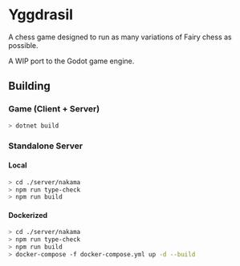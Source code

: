 # Yggdrasil
A chess game designed to run as many variations of Fairy chess as possible.

A WIP port to the Godot game engine.

## Building

### Game (Client + Server)

```bash
> dotnet build
```

### Standalone Server

#### Local

```bash
> cd ./server/nakama
> npm run type-check
> npm run build
```

#### Dockerized

```bash
> cd ./server/nakama
> npm run type-check
> npm run build
> docker-compose -f docker-compose.yml up -d --build
```
